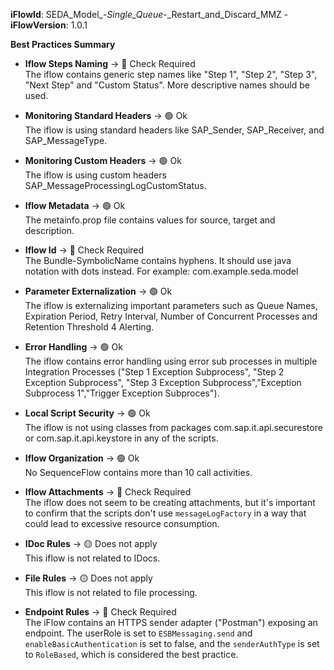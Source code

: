 **iFlowId**: SEDA_Model_-_Single_Queue_-_Restart_and_Discard_MMZ - **iFlowVersion**: 1.0.1

**Best Practices Summary**
- **Iflow Steps Naming** -> 🔴 Check Required\
The iflow contains generic step names like "Step 1", "Step 2", "Step 3", "Next Step" and "Custom Status". More descriptive names should be used.

- **Monitoring Standard Headers** -> 🟢 Ok\
The iflow is using standard headers like SAP_Sender, SAP_Receiver, and SAP_MessageType.

- **Monitoring Custom Headers** -> 🟢 Ok\
The iflow is using custom headers SAP_MessageProcessingLogCustomStatus.

- **Iflow Metadata** -> 🟢 Ok\
The metainfo.prop file contains values for source, target and description.

- **Iflow Id** -> 🔴 Check Required\
The Bundle-SymbolicName contains hyphens. It should use java notation with dots instead. For example: com.example.seda.model

- **Parameter Externalization** -> 🟢 Ok\
The iflow is externalizing important parameters such as Queue Names, Expiration Period, Retry Interval, Number of Concurrent Processes and Retention Threshold 4 Alerting.

- **Error Handling** -> 🟢 Ok\
The iflow contains error handling using error sub processes in multiple Integration Processes ("Step 1 Exception Subprocess", "Step 2 Exception Subprocess", "Step 3 Exception Subprocess","Exception Subprocess 1","Trigger Exception Subproces").

- **Local Script Security** -> 🟢 Ok\
The iflow is not using classes from packages com.sap.it.api.securestore or com.sap.it.api.keystore in any of the scripts.

- **Iflow Organization** -> 🟢 Ok\
No SequenceFlow contains more than 10 call activities.

- **Iflow Attachments** -> 🔴 Check Required\
The iflow does not seem to be creating attachments, but it's important to confirm that the scripts don't use `messageLogFactory` in a way that could lead to excessive resource consumption.

- **IDoc Rules** -> 🟡 Does not apply\
This iflow is not related to IDocs.

- **File Rules** -> 🟡 Does not apply\
This iflow is not related to file processing.

- **Endpoint Rules** -> 🔴 Check Required\
The iFlow contains an HTTPS sender adapter ("Postman") exposing an endpoint. The userRole is set to `ESBMessaging.send` and `enableBasicAuthentication` is set to false, and the `senderAuthType` is set to `RoleBased`, which is considered the best practice.